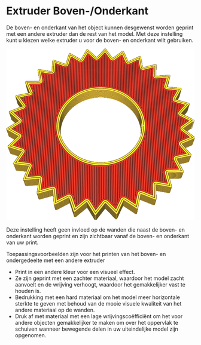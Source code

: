Extruder Boven-/Onderkant
====
De boven- en onderkant van het object kunnen desgewenst worden geprint met een andere extruder dan de rest van het model. Met deze instelling kunt u kiezen welke extruder u voor de boven- en onderkant wilt gebruiken.

<!--screenshot {
"image_path": "top_bottom_extruder_nr.png",
"modellen": [{"script": "gear_hollow.scad"}],
"camerapositie": [40, -40, 110],
"instellingen": {"top_bottom_extruder_nr": 2},
"color_scheme": "materiaal_kleur",
"kleuren": 32
}-->

![De boven- en onderkant van dit object zijn rood geprint](../../../articles/images/top_bottom_extruder_nr.png)

Deze instelling heeft geen invloed op de wanden die naast de boven- en onderkant worden geprint en zijn zichtbaar vanaf de boven- en onderkant van uw print.

Toepassingsvoorbeelden zijn voor het printen van het boven- en ondergedeelte met een andere extruder
* Print in een andere kleur voor een visueel effect.
* Ze zijn geprint met een zachter materiaal, waardoor het model zacht aanvoelt en de wrijving verhoogt, waardoor het gemakkelijker vast te houden is.
* Bedrukking met een hard materiaal om het model meer horizontale sterkte te geven met behoud van de mooie visuele kwaliteit van het andere materiaal op de wanden.
* Druk af met materiaal met een lage wrijvingscoëfficiënt om het voor andere objecten gemakkelijker te maken om over het oppervlak te schuiven wanneer bewegende delen in uw uiteindelijke model zijn opgenomen.